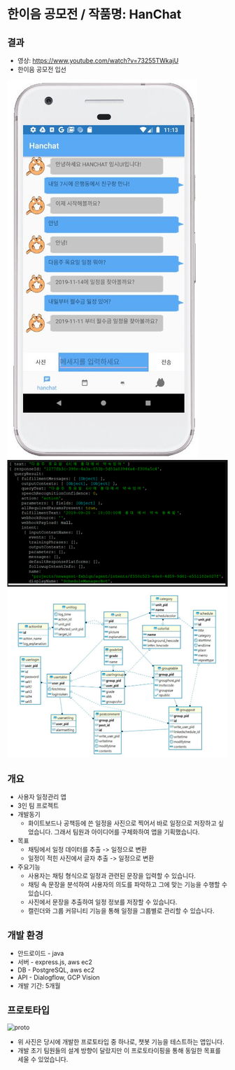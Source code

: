 # 한이음 공모전 / 작품명: HanChat

결과
--------------
- 영상: https://www.youtube.com/watch?v=73255TWkajU
- 한이음 공모전 입선
  
<img src="/sample/appImage.PNG" title="px(픽셀) 크기 설정" alt="앱 이미지"></img><br/>
<img src="/sample/server.PNG" title="px(픽셀) 크기 설정" alt="서버 동작"></img><br/>
<img src="/sample/db.PNG" title="px(픽셀) 크기 설정" alt="데이터베이스"></img><br/>


개요
--------------
- 사용자 일정관리 앱
- 3인 팀 프로젝트
- 개발동기
  - 화이트보드나 공책등에 쓴 일정을 사진으로 찍어서 바로 일정으로 저장하고 싶었습니다. 그래서 팀원과 아이디어를 구체화하여 앱을 기획했습니다.
- 목표
  - 채팅에서 일정 데이터를 추출 -> 일정으로 변환
  - 일정이 적힌 사진에서 글자 추출 -> 일정으로 변환
- 주요기능
  - 사용자는 채팅 형식으로 일정과 관련된 문장을 입력할 수 있습니다.
  - 채팅 속 문장을 분석하여 사용자의 의도를 파악하고 그에 맞는 기능을 수행할 수 있습니다.
  - 사진에서 문장을 추출하여 일정 정보를 저장할 수 있습니다.
  - 캘린더와 그룹 커뮤니티 기능을 통해 일정을 그룹별로 관리할 수 있습니다.
  

개발 환경
-----------
- 안드로이드 - java
- 서버 - express.js, aws ec2
- DB - PostgreSQL, aws ec2
- API - Dialogflow, GCP Vision
- 개발 기간: 5개월


프로토타입
--------------
![proto](./sample_images/chatbotPrototype.JPG)

- 위 사진은 당시에 개발한 프로토타입 중 하나로, 챗봇 기능을 테스트하는 앱입니다.
- 개발 초기 팀원들의 설계 방향이 달랐지만 이 프로토타이핑을 통해 동일한 목표를 세울 수 있었습니다.

